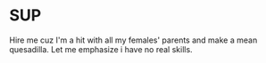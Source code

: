 # SUP

Hire me cuz I'm a hit with all my females' parents and make a mean quesadilla. 
Let me emphasize i have no real skills.
